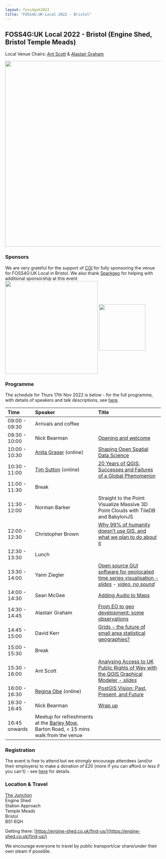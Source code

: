 ```yaml
---
layout: foss4guk2022
title: "FOSS4G:UK Local 2022 - Bristol"
---
```


## FOSS4G:UK Local 2022 - Bristol (Engine Shed, Bristol Temple Meads)

Local Venue Chairs: [Ant Scott](https://twitter.com/antscott) & [Alastair Graham](https://twitter.com/ajggeoger)

<img src="images/engineshed.jpeg" width="600" align="middle">

### Sponsors
We are very grateful for the support of [CGI](https://www.cgi.com/en) for fully sponsoring the venue for FOSS4G:UK Local in Bristol. We also thank [Sparkgeo](https://www.sparkgeo.com) for helping with additional sponsorship at this event <br>
[<img src="images/logo_cgi_color.png" width="300" align="middle">](https://www.cgi.com/en)
[<img src="images/sparkgeo-logo-black.png" width="150" align="middle">](https://www.sparkgeo.com)

### Programme

The schedule for Thurs 17th Nov 2022 is below - for the full programme, with details of speakers and talk descriptions, see [here](https://docs.google.com/spreadsheets/d/1ChtOtqO0PfZ2ckiZqqJxyV3VhP3Xm-WnkJ6NwZ2UVTM).

Time | Speaker | Title
:-----|:-----|:-----
09:00 - 09:30|Arrivals and coffee
09:30 - 10:00|Nick Bearman| [Opening and welcome](https://www.youtube.com/watch?v=DLwNwLpkwOI&list=PLCvveKqdciOnXD8evjaRrDGLkp7vIDNKp&index=5)
10:00 - 10:30|[Anita Graser](https://anitagraser.com/) (online) | [Shaping Open Spatial Data Science](https://www.youtube.com/watch?v=Iza34-rtQ4A&list=PLCvveKqdciOnXD8evjaRrDGLkp7vIDNKp&index=4)
10:30 - 11:00|[Tim Sutton](https://kartoza.com/the_team/HR-EMP-00002/) (online)| [20 Years of QGIS: Successes and Failures of a Global Phenomenon](https://www.youtube.com/watch?v=UJWmX16rVQc&list=PLCvveKqdciOnXD8evjaRrDGLkp7vIDNKp&index=3)
11:00 - 11:30| Break
11:30 - 12:00 | Norman Barker | Straight to the Point: Visualize Massive 3D Point Clouds with TileDB and BabylonJS
12:00 - 12:30 | Christopher Brown | [Why 99% of humanity doesn’t use GIS, and what we plan to do about it](https://youtu.be/5edFlsQ7NGc)
12:30 - 13:30 | Lunch
13:30 - 14:00 | Yann Ziegler |	[Open source GUI software for geolocated time series visualisation - *slides*](https://uk.osgeo.org/foss4guk2022local/slides/FOSS4G-Pygoda-ziegler-pub.pdf) - [*video, no sound*](https://www.youtube.com/watch?v=j4HthhyoYdQ&list=PLCvveKqdciOln0SVWw75H0rtivnQgHIcq&index=3)
14:00 - 14:30 | Sean McGee |	[Adding Audio to Maps](https://youtu.be/iGxJNvcgm5E)
14:30 - 14:45 | Alastair Graham | [From EO to geo development: some observations](https://youtu.be/4IyJuFVHw0E) 
14:45 - 15:00 | David Kerr | [Grids - the future of small area statistical geographies?](https://youtu.be/9G4l-HB9vPc)
15:00 - 15:30 | Break
15:30 - 16:00 | Ant Scott |	[Analysing Access to UK Public Rights of Way with the QGIS Graphical Modeler - *slides*](https://uk.osgeo.org/foss4guk2022local/slides/FOSS4G_UK%202022%20QGIS%20Graphical%20Modeler%20Ant%20Scott.pdf)
16:00 - 16:30|[Regina Obe](https://twitter.com/reginaobe) (online)|  [PostGIS Vision: Past, Present, and Future](https://www.youtube.com/watch?v=xnF0PqMB3cI&list=PLCvveKqdciOnXD8evjaRrDGLkp7vIDNKp&index=2)
16:30 - 16:45| Nick Bearman| [Wrap up](https://www.youtube.com/watch?v=HDgwwCYhBts&list=PLCvveKqdciOnXD8evjaRrDGLkp7vIDNKp&index=2)
16:45 onwards|Meetup for refreshments at the [Barley Mow](https://www.openstreetmap.org/directions?from=&to=51.45330%2C-2.57739#map=19/51.45331/-2.57740), Barton Road, < 15 mins walk from the venue 

### Registration

The event is free to attend but we *strongly* encourage attendees (and/or their employers) to make a donation of £20 (more if you can afford or less if you can't) - see [here](https://uk.osgeo.org/foss4guk2022local/index.html#registration) for details.

### Location & Travel
[The Junction](https://www.openstreetmap.org/#map=19/51.44889/-2.58330)<br>
Engine Shed<br>
Station Approach<br>
Temple Meads<br>
Bristol<br>
BS1 6QH<br>

Getting there: [https://engine-shed.co.uk/find-us/](https://engine-shed.co.uk/find-us/)

We encourage everyone to travel by public transport/car share/under their own steam if possible.
